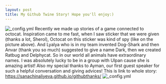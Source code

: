 ```yaml
---
layout: post
title: My Github Twine Story! Hope you'll enjoy:)
---
```

![_config.yml](https://octodex.github.com/images/steroidtocat.png)
Recently we made up stories of a game connected to octocat. Inspiration came to me fast, when I saw sticker that we were given (thanks a lot, Sherol), Octocat on this sticker was kind of spy (like on the picture above). And Lyalya who is in my team invented Dog-Shark and then Anvar (thank you so much) suggested to give a name Dark, then we created Ratbug and Delphycat. So in our world all animals have extraordinary names. I was absolutely lucky to be in a group with Ulpan cause she is amazing artist! 
Also my special thanks to Ayman, our first guest speaker for such a helpful conversation and giving advices!
This is link to whole story: https://sanachinaliyeva.github.io/githubthanks/
![_config.yml](http://cs626321.vk.me/v626321291/151ef/AcTZ2mtCVjE.jpg)
